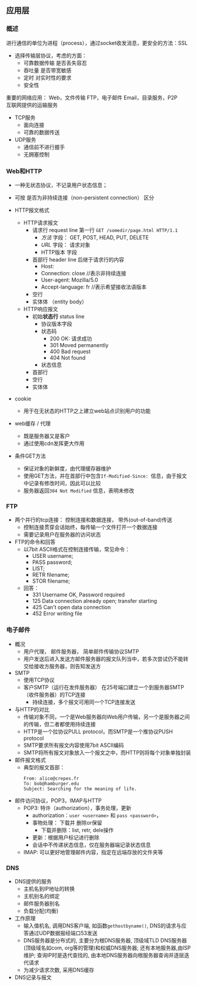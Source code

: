 ## 应用层
### 概述
进行通信的单位为进程（process），通过socket收发消息，更安全的方法：SSL  
- 选择传输层协议，考虑的方面：  
    - 可靠数据传输    是否丢失容忍
    - 吞吐量   是否带宽敏感
    - 定时    对实时性的要求
    - 安全性  

重要的网络应用：    Web，文件传输 FTP，电子邮件 Email，目录服务，P2P  
互联网提供的运输服务
- TCP服务
  - 面向连接
  - 可靠的数据传送
- UDP服务
  - 通信前不进行握手
  - 无拥塞控制

### Web和HTTP
- 一种无状态协议，不记录用户状态信息；
- 可按 是否为非持续连接（non-persistent connection） 区分
- HTTP报文格式
  - HTTP请求报文
    - 请求行 request line 第一行 `GET /somedir/page.html HTTP/1.1`
      - *方法* 字段： GET, POST, HEAD, PUT, DELETE
      - *URL* 字段： 请求对象
      - HTTP版本 字段
    - 首部行 header line 后继于请求行的内容
      - Host: 
      - Connection: close   //表示非持续连接
      - User-agent: Mozilla/5.0
      - Accept-language: fr        //表示希望接收法语版本
    - 空行
    - 实体体 （entity body）
  - HTTP响应报文
    - 初始**状态行** status line 
      - 协议版本字段
      - 状态码 
        - 200    OK: 请求成功
        - 301    Moved permanently
        - 400    Bad request
        - 404    Not found
      - 状态信息
    - 首部行
    - 空行
    - 实体体

- cookie
  - 用于在无状态的HTTP之上建立web站点识别用户的功能

- web缓存 / 代理
  - 既是服务器又是客户
  - 通过使用cdn发挥更大作用

- 条件GET方法
  - 保证对象的新鲜度，由代理缓存器维护
  - 使用GET方法，并在首部行中包含`If-Modified-Since: `信息，由于报文中记录有修改时间，因此可以比较
  - 服务器返回`304 Not Modified` 信息，表明未修改

### FTP
- 两个并行的tcp连接： 控制连接和数据连接， 带外(out-of-band)传送
  - 控制连接贯穿会话始终，每传输一个文件打开一个数据连接
  - 需要记录用户在服务器的访问状态
- FTP的命令和回答
  - 以7bit ASCII格式在控制连接传输，常见命令：
    - USER username;
    - PASS password;
    - LIST;
    - RETR filename;
    - STOR filename;
  - 回答：
    - 331 Username OK, Password required
    - 125 Data connection already open; transfer starting
    - 425 Can't open data connection
    - 452 Error writing file

### 电子邮件
- 概况
  - 用户代理， 邮件服务器， 简单邮件传输协议SMTP
  - 用户发送后进入发送方邮件服务器的报文队列当中，若多次尝试仍不能转交给接收方服务器，则告知发送方
- SMTP
  - 使用TCP协议
  - 客户SMTP（运行在发件服务器） 在25号端口建立一个到服务器SMTP（收件服务器）的TCP连接
    - 持续连接，多个报文可用同一个TCP连接发送
- 与HTTP的对比
  - 传输对象不同，一个是Web服务器向Web用户传输，另一个是服务器之间的传输，但二者都使用持续连接
  - HTTP是一个拉协议PULL protocol，而SMTP是一个推协议PUSH protocol
  - SMTP要求所有报文内容使用7bit ASCⅡ编码
  - SMTP将所有报文对象放入一个报文之中，而HTTP则将每个对象单独封装
- 邮件报文格式
  - 典型的报文首部：
    ```
    From: alice@crepes.fr
    To: bob@hamburger.edu
    Subject: Searching for the meaning of life.

    ```
- 邮件访问协议，POP3，IMAP与HTTP
  - POP3: 特许（authorization），事务处理，更新
    - authorization：`user <username>` 和 `pass <password>`，
    - 事物处理： 下载并 删除or保留
      - 下载并删除：list, retr, dele操作
    - 更新：根据用户标记进行删除
    - 会话中不传递状态信息，仅在服务器端记录状态信息
  - IMAP: 可以更好地管理邮件内容，指定在远端存放的文件夹等

### DNS
- DNS提供的服务
  - 主机名到IP地址的转换
  - 主机别名的绑定
  - 邮件服务器别名
  - 负载分配(均衡)
- 工作原理
  - 输入值机名, 调用DNS客户端, 如函数`gethostbyname()`, DNS的请求与应答通过UDP数据报经端口53发送
  - DNS服务器是分布式的, 主要分为根DNS服务器, 顶级域TLD DNS服务器(顶级域名如com, org等的管理)和权威DNS服务器; 还有本地服务器,由ISP维护; 查询IP时是迭代查找的, 由本地DNS服务器向根服务器查询并逐层迭代请求
  - 为减少请求次数, 采用DNS缓存
- DNS记录与报文